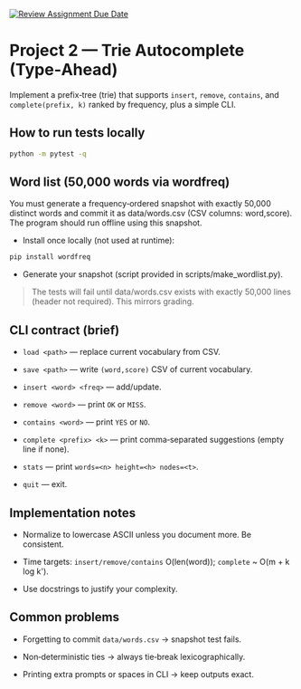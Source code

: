 [![Review Assignment Due Date](https://classroom.github.com/assets/deadline-readme-button-22041afd0340ce965d47ae6ef1cefeee28c7c493a6346c4f15d667ab976d596c.svg)](https://classroom.github.com/a/jZ1tjCvj)
# Project 2 — Trie Autocomplete (Type‑Ahead)


Implement a prefix‑tree (trie) that supports `insert`, `remove`, `contains`, and `complete(prefix, k)` ranked by frequency, plus a simple CLI.


## How to run tests locally
```bash
python -m pytest -q
```

## Word list (50,000 words via wordfreq)

You must generate a frequency‑ordered snapshot with exactly 50,000 distinct words and commit it as data/words.csv (CSV columns: word,score). The program should run offline using this snapshot.

- Install once locally (not used at runtime):

```bash
pip install wordfreq
```

- Generate your snapshot (script provided in scripts/make_wordlist.py).

> The tests will fail until data/words.csv exists with exactly 50,000 lines (header not required). This mirrors grading.

## CLI contract (brief)

- `load <path>` — replace current vocabulary from CSV.

- `save <path>` — write `(word,score)` CSV of current vocabulary.

- `insert <word> <freq>` — add/update.

- `remove <word>` — print `OK` or `MISS`.

- `contains <word>` — print `YES` or `NO`.

- `complete <prefix> <k>` — print comma‑separated suggestions (empty line if none).

- `stats` — print `words=<n> height=<h> nodes=<t>`.

- `quit` — exit.

## Implementation notes

- Normalize to lowercase ASCII unless you document more. Be consistent.

- Time targets: `insert/remove/contains` O(len(word)); `complete` ~ O(m + k log k').

- Use docstrings to justify your complexity.

## Common problems

- Forgetting to commit `data/words.csv` → snapshot test fails.

- Non‑deterministic ties → always tie‑break lexicographically.

- Printing extra prompts or spaces in CLI → keep outputs exact.